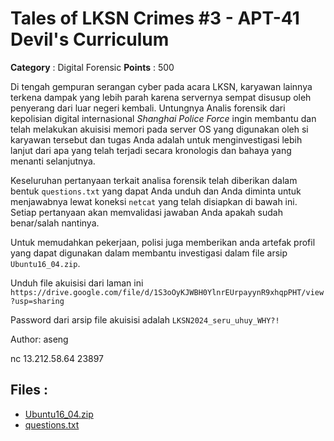 # Tales of LKSN Crimes #3 - APT-41 Devil's Curriculum

**Category** : Digital Forensic
**Points** : 500

Di tengah gempuran serangan cyber pada acara LKSN, karyawan lainnya terkena dampak yang lebih parah karena servernya sempat disusup oleh penyerang dari luar negeri kembali. Untungnya Analis forensik dari kepolisian digital internasional *Shanghai Police Force* ingin membantu dan telah melakukan akuisisi memori pada server OS yang digunakan oleh si karyawan tersebut dan tugas Anda adalah untuk menginvestigasi lebih lanjut dari apa yang telah terjadi secara kronologis dan bahaya yang menanti selanjutnya.

Keseluruhan pertanyaan terkait analisa forensik telah diberikan dalam bentuk `questions.txt` yang dapat Anda unduh dan Anda diminta untuk menjawabnya lewat koneksi `netcat` yang telah disiapkan di bawah ini. Setiap pertanyaan akan memvalidasi jawaban Anda apakah sudah benar/salah nantinya.

Untuk memudahkan pekerjaan, polisi juga memberikan anda artefak profil yang dapat digunakan dalam membantu investigasi dalam file arsip `Ubuntu16_04.zip`.

Unduh file akuisisi dari laman ini `https://drive.google.com/file/d/1S3oOyKJWBH0YlnrEUrpayynR9xhqpPHT/view?usp=sharing`

Password dari arsip file akuisisi adalah `LKSN2024_seru_uhuy_WHY?!`

Author: aseng

nc 13.212.58.64 23897

## Files : 
 - [Ubuntu16_04.zip](./Ubuntu16_04.zip)
 - [questions.txt](./questions.txt)


